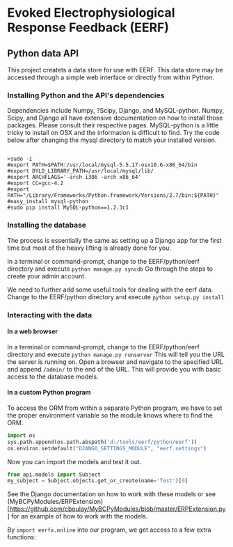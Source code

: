 # Evoked Electrophysiological Response Feedback (EERF)

## Python data API

This project createts a data store for use with EERF.
This data store may be accessed through a simple web interface or directly from within Python.

### Installing Python and the API's dependencies

Dependencies include Numpy, ?Scipy, Django, and MySQL-python.
Numpy, Scipy, and Django all have extensive documentation on how to install those packages. Please consult their respective pages.
MySQL-python is a little tricky to install on OSX and the information is difficult to find.
Try the code below after changing the mysql directory to match your installed version.

```

>sudo -i
#export PATH=$PATH:/usr/local/mysql-5.5.17-osx10.6-x86_64/bin
#export DYLD_LIBRARY_PATH=/usr/local/mysql/lib/
#export ARCHFLAGS='-arch i386 -arch x86_64'
#export CC=gcc-4.2
#export PATH="/Library/Frameworks/Python.framework/Versions/2.7/bin:${PATH}"
#easy_install mysql-python
#sudo pip install MySQL-python==1.2.3c1

```

### Installing the database

The process is essentially the same as setting up a Django app for the first time but most of the heavy lifting is already done for you.

In a terminal or command-prompt, change to the EERF/python/eerf directory and execute
`python manage.py syncdb`
Go through the steps to create your admin account.

We need to further add some useful tools for dealing with the eerf data. Change to the EERF/python directory and execute
`python setup.py install`

### Interacting with the data

#### In a web browser

In a terminal or command-prompt, change to the EERF/python/eerf directory and execute
`python manage.py runserver`
This will tell you the URL the server is running on.
Open a browser and navigate to the specified URL and append `/admin/` to the end of the URL.
This will provide you with basic access to the database models.

#### In a custom Python program

To access the ORM from within a separate Python program, we have to set the proper environment variable so the module knows where to find the ORM. 

```python
import os
sys.path.append(os.path.abspath('d:/tools/eerf/python/eerf'))
os.environ.setdefault("DJANGO_SETTINGS_MODULE", "eerf.settings")
```

Now you can import the models and test it out.

```python
from api.models import Subject
my_subject = Subject.objects.get_or_create(name='Test')[0]
```

See the Django documentation on how to work with these models or see (MyBCPyModules/ERPExtension)[https://github.com/cboulay/MyBCPyModules/blob/master/ERPExtension.py] 
for an example of how to work with the models.

By `import eerfx.online` into our program, we get access to a few extra functions:
